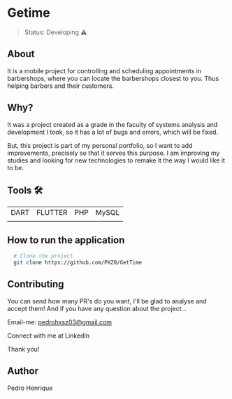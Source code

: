 # Getime
>Status: Developing ⚠️

## About

It is a mobile project for controlling and scheduling appointments in barbershops, where you can locate the barbershops closest to you. Thus helping barbers and their customers.

## Why?
It was a project created as a grade in the faculty of systems analysis and development I took, so it has a lot of bugs and errors, which will be fixed.

But, this project is part of my personal portfolio, so I want to add improvements, precisely so that it serves this purpose. I am improving my studies and looking for new technologies to remake it the way I would like it to be.


## Tools 🛠️

<table> 
  <tr>
    <td>DART</td>
    <td>FLUTTER</td>
    <td>PHP</td>
    <td>MySQL</td>
  </tr>
  <tr>
    <td></td>
    <td></td>
    <td></td>
    <td></td>
  </tr>
</table>

## How to run the application

````bash
  # Clone the project
  git clone https://github.com/PXZ0/GetTime
````

## Contributing
You can send how many PR's do you want, I'll be glad to analyse and accept them! And if you have any question about the project...

Email-me: pedrohxsz03@gmail.com

Connect with me at LinkedIn

Thank you!

## Author

Pedro Henrique 
